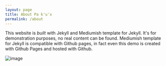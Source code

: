 ```yaml
---
layout: page
title: About Pa k'u'x
permalink: /about
---
```


This website is *built* with Jekyll and Mediumish template for Jekyll. It's for demonstration purposes, no real content can be found. Mediumish template for Jekyll is compatible with Github pages, in fact even this demo is created with Github Pages and hosted with Github.

![image](./assets/images/mediumish-jekyll-template.png)
